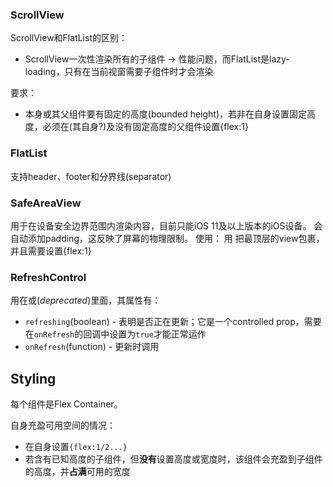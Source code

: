 ### ScrollView
ScrollView和FlatList的区别：
+ ScrollView一次性渲染所有的子组件 -> 性能问题，而FlatList是lazy-loading，只有在当前视窗需要子组件时才会渲染

要求：
+ <ScrollView>本身或其父组件要有固定的高度(bounded height)，若非在自身设置固定高度，必须在(其自身?)及没有固定高度的父组件设置{flex:1}

### FlatList
支持header、footer和分界线(separator)

### SafeAreaView
用于在设备安全边界范围内渲染内容，目前只能iOS 11及以上版本的iOS设备。
<SafeAreaView>会自动添加padding，这反映了屏幕的物理限制。
使用：
用 **<SafeAreaView>** 把最顶层的view包裹，并且需要设置{flex:1}

### RefreshControl
用在<ScrollView>或<ListView>(*deprecated*)里面，其属性有：
+ `refreshing`(boolean) - 表明是否正在更新；它是一个controlled prop，需要在`onRefresh`的回调中设置为`true`才能正常运作
+ `onRefresh`(function) - 更新时调用

## Styling
每个组件是Flex Container。

自身充盈可用空间的情况：
+ 在自身设置`{flex:1/2...}`
+ 若含有已知高度的子组件，但**没有**设置高度或宽度时，该组件会充盈到子组件的高度，并**占满**可用的宽度